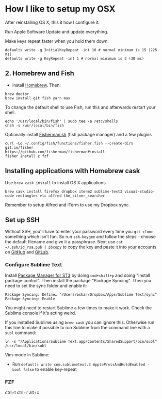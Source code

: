 # How I like to setup my OSX

After reinstalling OS X, this it how I configure it.

Run Apple Software Update and update everything.

Make keys repeat faster when you hold them down:

```
defaults write -g InitialKeyRepeat -int 10 # normal minimum is 15 (225 ms)
defaults write -g KeyRepeat -int 1 # normal minimum is 2 (30 ms)
```

## 2. Homebrew and Fish

- Install [Homebrew](http://mxcl.github.com/homebrew/). Then:

```
brew doctor
brew install git fish yarn mas
```

To change the default shell to use Fish, run this and afterwards restart your shell.

```
echo '/usr/local/bin/fish' | sudo tee -a /etc/shells
chsh -s /usr/local/bin/fish
```

Optionally install [Fisherman.sh](https://github.com/fisherman/fisherman#install) (fish package manager) and a few plugins

```
curl -Lo ~/.config/fish/functions/fisher.fish --create-dirs git.io/fisher
https://github.com/fisherman/fisherman#install
fisher install z fzf
```

## Installing applications with Homebrew cask

Use `brew cask install` to install OS X applications.

`brew cask install firefox dropbox iterm2 sublime-text3 visual-studio-code rectangles vlc alfred the_silver_searcher`

Remember to setup Alfred and iTerm to use my Dropbox sync.

## Set up SSH

Without SSH, you'll have to enter your password every time you `git clone` something which isn't fun. So run `ssh-keygen` and follow the steps - choose the default filename and give it a passphrase. Next use `cat ~/.ssh/id_rsa.pub | pbcopy` to copy the key and paste it into your accounts on [GitHub](https://github.com/settings/keys) and [GitLab](https://gitlab.com/profile/keys).

### Configure Sublime Text

Install [Package Manager for ST3](https://sublime.wbond.net/installation#st3) by doing `cmd+shift+p` and doing "Install package control". Then install the package "Package Syncing". Then you need to set the sync folder and enable it:

```
Package Syncing: Define… "/Users/oskar/Dropbox/Apps/Sublime Text/sync"
Package Syncing: Enable
```

You might need to restart Sublime a few times to make it work. Check the Sublime console if it's acting weird.

If you installed Sublime using `brew cask` you can ignore this. Otherwise run this line to make it possible to run Sublime from the command line with a `subl` command:

```
ln -s "/Applications/Sublime Text.app/Contents/SharedSupport/bin/subl" /usr/local/bin/subl
```

Vim-mode in Sublime:

- Run `defaults write com.sublimetext.3 ApplePressAndHoldEnabled -bool false` to enable key-repeat

### FZF

ctrl+t
ctrl+r
alt+c
